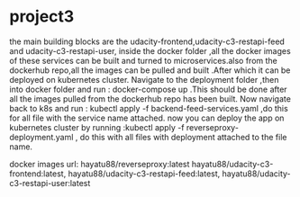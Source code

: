 # project3
the main building blocks are the udacity-frontend,udacity-c3-restapi-feed and udacity-c3-restapi-user,
inside the docker folder ,all the docker images of these services can be built and turned to microservices.also from the dockerhub repo,all the 
images can be pulled and built .After which it can be deployed on kubernetes cluster.
Navigate to the deployment folder ,then into docker folder and run : docker-compose up .This should be done after all the images pulled from the dockerhub
repo has been built.
Now navigate back to k8s and run : kubectl apply -f backend-feed-services.yaml ,do this for all file with the service name attached.
now you can deploy the app on kubernetes cluster by running :kubectl apply -f reverseproxy-deployment.yaml , do this with all files with deployment
attached to the file name.

docker images url:
hayatu88/reverseproxy:latest
hayatu88/udacity-c3-frontend:latest,
hayatu88/udacity-c3-restapi-feed:latest,
hayatu88/udacity-c3-restapi-user:latest
